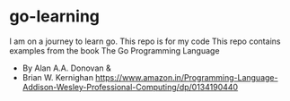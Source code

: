 # go-learning
I am on a journey to learn go. This repo is for my code
This repo contains examples from the book
The Go Programming Language
- By Alan A.A. Donovan &
- Brian W. Kernighan
https://www.amazon.in/Programming-Language-Addison-Wesley-Professional-Computing/dp/0134190440
